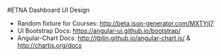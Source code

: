 #ETNA Dashboard UI Design
- Random fixture for Courses: http://beta.json-generator.com/MXTYjI7
- UI Bootstrap Docs: https://angular-ui.github.io/bootstrap/
- Angular-Chart Docs: http://jtblin.github.io/angular-chart.js/ & http://chartjs.org/docs
